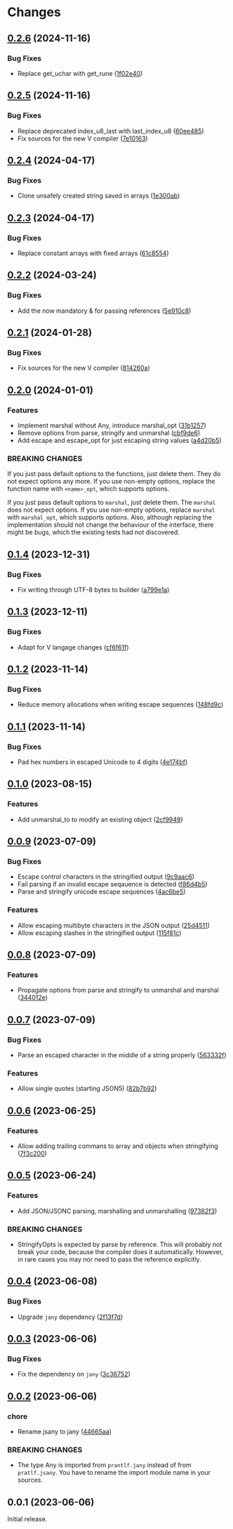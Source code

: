 # Changes

## [0.2.6](https://github.com/prantlf/v-json/compare/v0.2.5...v0.2.6) (2024-11-16)

### Bug Fixes

* Replace get_uchar with get_rune ([1f02e40](https://github.com/prantlf/v-json/commit/1f02e401e2e60bbe88fa51b4003c591b714ac5f5))

## [0.2.5](https://github.com/prantlf/v-json/compare/v0.2.4...v0.2.5) (2024-11-16)

### Bug Fixes

* Replace deprecated index_u8_last with last_index_u8 ([60ee485](https://github.com/prantlf/v-json/commit/60ee4855256e64cfcb456f9fd3c4710d1f141c64))
* Fix sources for the new V compiler ([7e10163](https://github.com/prantlf/v-json/commit/7e1016339260feaa31b16bd59bd6a9fc1acfd23d))

## [0.2.4](https://github.com/prantlf/v-json/compare/v0.2.3...v0.2.4) (2024-04-17)

### Bug Fixes

* Clone unsafely created string saved in arrays ([1e300ab](https://github.com/prantlf/v-json/commit/1e300abbce966c76dad72f89b53e9cff708cdef7))

## [0.2.3](https://github.com/prantlf/v-json/compare/v0.2.2...v0.2.3) (2024-04-17)

### Bug Fixes

* Replace constant arrays with fixed arrays ([61c8554](https://github.com/prantlf/v-json/commit/61c8554e80f921a4afe8974d211ee70f001281f1))

## [0.2.2](https://github.com/prantlf/v-json/compare/v0.2.1...v0.2.2) (2024-03-24)

### Bug Fixes

* Add the now mandatory & for passing references ([5e910c8](https://github.com/prantlf/v-json/commit/5e910c852067a2be2278d5146d7a52ead9557e39))

## [0.2.1](https://github.com/prantlf/v-json/compare/v0.2.0...v0.2.1) (2024-01-28)

### Bug Fixes

* Fix sources for the new V compiler ([814260a](https://github.com/prantlf/v-json/commit/814260a174169bba789a0cac06f4107c06b14ac0))

## [0.2.0](https://github.com/prantlf/v-json/compare/v0.1.4...v0.2.0) (2024-01-01)

### Features

* Implement marshal without Any, introduce marshal_opt ([31b1257](https://github.com/prantlf/v-json/commit/31b1257b8c177b2e3ca74124c7322bfdd3aa312d))
* Remove options from parse, stringify and unmarshal ([cbf9de6](https://github.com/prantlf/v-json/commit/cbf9de6ec0885b0854a81636ea9ded6f9767e417))
* Add escape and escape_opt for just escaping string values ([a4d20b5](https://github.com/prantlf/v-json/commit/a4d20b5512536a3498bfe92f46b5adab4725fca3))

### BREAKING CHANGES

If you just pass default options to the functions,
just delete them. They do not expect options any more. If you use
non-empty options, replace the function name with `<name>_opt`,
which supports options.

If you just pass default options to `marshal`,
just delete them. The `marshal` does not expect options. If you
use non-empty options, replace `marshal` with `marshal_opt`,
which supports options. Also, although replacing the implementation
should not change the behaviour of the interface, there might be
bugs, which the existing tests had not discovered.

## [0.1.4](https://github.com/prantlf/v-json/compare/v0.1.3...v0.1.4) (2023-12-31)

### Bug Fixes

* Fix writing through UTF-8 bytes to builder ([a799e1a](https://github.com/prantlf/v-json/commit/a799e1a72e17d79fc43a5407c7dc030b0b23ba7c))

## [0.1.3](https://github.com/prantlf/v-json/compare/v0.1.2...v0.1.3) (2023-12-11)

### Bug Fixes

* Adapt for V langage changes ([cf6f61f](https://github.com/prantlf/v-json/commit/cf6f61fc2fdbb67b3aae08f374892e16aa47ad2e))

## [0.1.2](https://github.com/prantlf/v-json/compare/v0.1.1...v0.1.2) (2023-11-14)

### Bug Fixes

* Reduce memory allocations when writing escape sequences ([148fd9c](https://github.com/prantlf/v-json/commit/148fd9ca46c40e3892fec6555dc3d05e88825032))

## [0.1.1](https://github.com/prantlf/v-json/compare/v0.1.0...v0.1.1) (2023-11-14)

### Bug Fixes

* Pad hex numbers in escaped Unicode to 4 digits ([4e174bf](https://github.com/prantlf/v-json/commit/4e174bfd485e4e4f68f4901f3a5534cc3996d629))

## [0.1.0](https://github.com/prantlf/v-json/compare/v0.0.9...v0.1.0) (2023-08-15)

### Features

* Add unmarshal_to to modify an existing object ([2cf9949](https://github.com/prantlf/v-json/commit/2cf9949f9d55ff9b192d94282a09cbef518a281f))

## [0.0.9](https://github.com/prantlf/v-json/compare/v0.0.8...v0.0.9) (2023-07-09)

### Bug Fixes

* Escape control characters in the stringified output ([9c9aac6](https://github.com/prantlf/v-json/commit/9c9aac67c050b7c91ab4046f0f26332aedf57b15))
* Fail parsing if an invalid escape seqauence is detected ([f86d4b5](https://github.com/prantlf/v-json/commit/f86d4b5baee59c9a7aba82f36c4d11b49071d59f))
* Parse and stringify unicode escape sequences ([4ac6be5](https://github.com/prantlf/v-json/commit/4ac6be5139bd747d648512be709d1ad505ae0719))

### Features

* Allow escaping multibyte characters in the JSON output ([25d4511](https://github.com/prantlf/v-json/commit/25d451177067ff7e30ac7c9cf9c0d114f5c71925))
* Allow escaping slashes in the stringified output ([115f81c](https://github.com/prantlf/v-json/commit/115f81c979ba80855938dccb53121946c7f11122))

## [0.0.8](https://github.com/prantlf/v-json/compare/v0.0.7...v0.0.8) (2023-07-09)

### Features

* Propagate options from parse and stringify to unmarshal and marshal ([344012e](https://github.com/prantlf/v-json/commit/344012eb6a5de968535c260e46682a0186e3ab96))

## [0.0.7](https://github.com/prantlf/v-json/compare/v0.0.6...v0.0.7) (2023-07-09)

### Bug Fixes
* Parse an escaped character in the middle of a string properly ([563332f](https://github.com/prantlf/v-json/commit/563332f41ffd4047e2837d93d20851ea4af8873d))

### Features

* Allow single quotes (starting JSON5) ([82b7b92](https://github.com/prantlf/v-json/commit/82b7b9274a00da3ca239474f8ee7d480d6a91fb8))

## [0.0.6](https://github.com/prantlf/v-json/compare/v0.0.5...v0.0.6) (2023-06-25)

### Features

* Allow adding trailing commans to array and objects when stringifying ([7f3c200](https://github.com/prantlf/v-json/commit/7f3c20032b93f3974f974aec852b1ea83322396c))

## [0.0.5](https://github.com/prantlf/v-json/compare/v0.0.4...v0.0.5) (2023-06-24)

### Features

* Add JSON/JSONC parsing, marshalling and unmarshalling ([97382f3](https://github.com/prantlf/v-json/commit/97382f3f4574c38d0bfef01a7a396eae4279bd7e))

### BREAKING CHANGES

* StringifyOpts is expected by parse by reference. This
will probably not break your code, because the compiler does it
automatically. However, in rare cases you may nor need to pass the
reference explicitly.

## [0.0.4](https://github.com/prantlf/v-json/compare/v0.0.3...v0.0.4) (2023-06-08)

### Bug Fixes

* Upgrade `jany` dependency ([2f13f7d](https://github.com/prantlf/v-json/commit/2f13f7d778db127e66fbea4aa3735cf37ac50d4e))

## [0.0.3](https://github.com/prantlf/v-json/compare/v0.0.2...v0.0.3) (2023-06-06)

### Bug Fixes

* Fix the dependency on `jany` ([3c36752](https://github.com/prantlf/v-json/commit/3c36752100ef07402c2e265a875b775ade89c958))

## [0.0.2](https://github.com/prantlf/v-json/compare/v0.0.1...v0.0.2) (2023-06-06)

### chore

* Rename jsany to jany ([44665aa](https://github.com/prantlf/v-json/commit/44665aa0808db5d281567038b0857921ac5925dd))

### BREAKING CHANGES

* The type Any is imported from `prantlf.jany` instead of from `pratlf.jsany`. You have to rename the import module name in your sources.

## 0.0.1 (2023-06-06)

Initial release.
